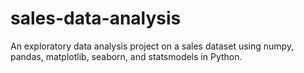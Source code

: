 # sales-data-analysis
An exploratory data analysis project on a sales dataset using numpy, pandas, matplotlib, seaborn, and statsmodels in Python.

